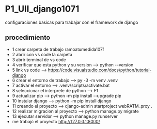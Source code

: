 # P1_UII_django1071
configuraciones basicas para trabajar con el framework de django
## procedimiento
- 1 crear carpeta de trabajo ramoatumedida1071
- 2 abrir con vs code la carpeta
- 3 abrir terminal de vs code
- 4 verificar que esta python y su version --> python --version
- 5 link vs code --> https://code.visualstudio.com/docs/python/tutorial-django
- 6 crear el entorno de trabajo --> py -3 -m venv .venv
- 7 activar el entorno --> .venv\scripts\activate.bat
- 8 seleccionar el interprete de python --> F1
- 9 actualizar pip --> python -m pip install --upgrade pip
- 10 instalar django --> python -m pip install django
- 11 creando el proyecto --> django-admin startproject webRATM_proy .
- 12 realizar migracion al proyecto --> python manage.py migrate
- 13 ejecutar servidor --> python manage.py runserver
- me trabajó el proyecto http://127.0.0.1:8000/
